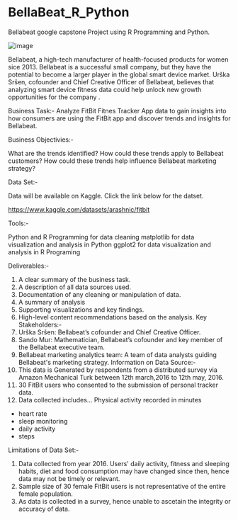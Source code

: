 # BellaBeat_R_Python
Bellabeat google capstone Project using R Programming and Python.

![image](https://github.com/AmiTamakuwala/BellaBeat_R_Python/assets/92789707/c38ca196-c31c-47c1-8603-acc889328193)

Bellabeat, a high-tech manufacturer of health-focused products for women sice 2013. Bellabeat is a successful small company, but they have the potential to become a larger player in the global smart device market. Urška Sršen, cofounder and Chief Creative Officer of Bellabeat, believes that analyzing smart device fitness data could help unlock new growth opportunities for the company .

Business Task:-
			Analyze FitBit Fitnes Tracker App data to gain insights into how consumers are using the FitBit app and discover trends and insights for Bellabeat. 

Business Objectivies:-

What are the trends identified?
How could these trends apply to Bellabeat customers?
How could these trends help influence Bellabeat marketing strategy?

Data Set:-

Data will be available on Kaggle. Click the link below for the datset.

https://www.kaggle.com/datasets/arashnic/fitbit 

Tools:-

Python and R Programming for data cleaning
matplotlib for data visualization and analysis in Python 
ggplot2 for data visualization and analysis in R Programing

Deliverables:-
1.  A clear summary of the business task.
2.  A description of all data sources used.
3.  Documentation of any cleaning or manipulation of data.
4.  A summary of analysis
5.  Supporting visualizations and key findings.
6.  High-level content recommendations based on the analysis.
Key Stakeholders:-
1.  Urška Sršen: Bellabeat’s cofounder and Chief Creative Officer.
2.  Sando Mur: Mathematician, Bellabeat’s cofounder and key member of the Bellabeat executive team.
3.  Bellabeat marketing analytics team: A team of data analysts guiding Bellabeat's marketing strategy.
Information on Data Source:-
1. This data is Generated by respondents from a distributed survey via Amazon Mechanical Turk between 12th march,2016 to 12th may, 2016.
2. 30 FitBit users who consented to the submission of personal tracker data.
3. Data collected includes...
Physical activity recorded in minutes
  * heart rate
  * sleep monitoring
  * daily activity
  * steps

Limitations of Data Set:-
1.  Data collected from year 2016. Users' daily activity, fitness and sleeping habits, diet and food consumption may have changed since then, hence data may not be timely or relevant.
2.  Sample size of 30 female FitBit users is not representative of the entire female population.
3.  As data is collected in a survey, hence unable to ascetain the integrity or accuracy of data.
